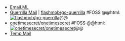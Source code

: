 - [Email.ML](https://email.ml/)
- [Guerrilla Mail](https://www.guerrillamail.com/) | [flashmob/go-guerrilla](https://github.com/flashmob/go-guerrilla) #FOSS 
  @@html: <a href="https://github.com/flashmob/go-guerrilla/"><img src="https://github-readme-stats-astronomer.vercel.app/api/pin/?username=flashmob&repo=go-guerrilla&theme=tokyonight" alt="flashmob/go-guerrilla"/></a>@@
- [onetimesecret/onetimesecret](https://github.com/onetimesecret/onetimesecret) #FOSS 
  @@html: <a href="https://github.com/onetimesecret/onetimesecret/"><img src="https://github-readme-stats-astronomer.vercel.app/api/pin/?username=onetimesecret&repo=onetimesecret&theme=tokyonight" alt="onetimesecret/onetimesecret"/></a>@@
- [Temp Mail](https://temp-mail.org/)